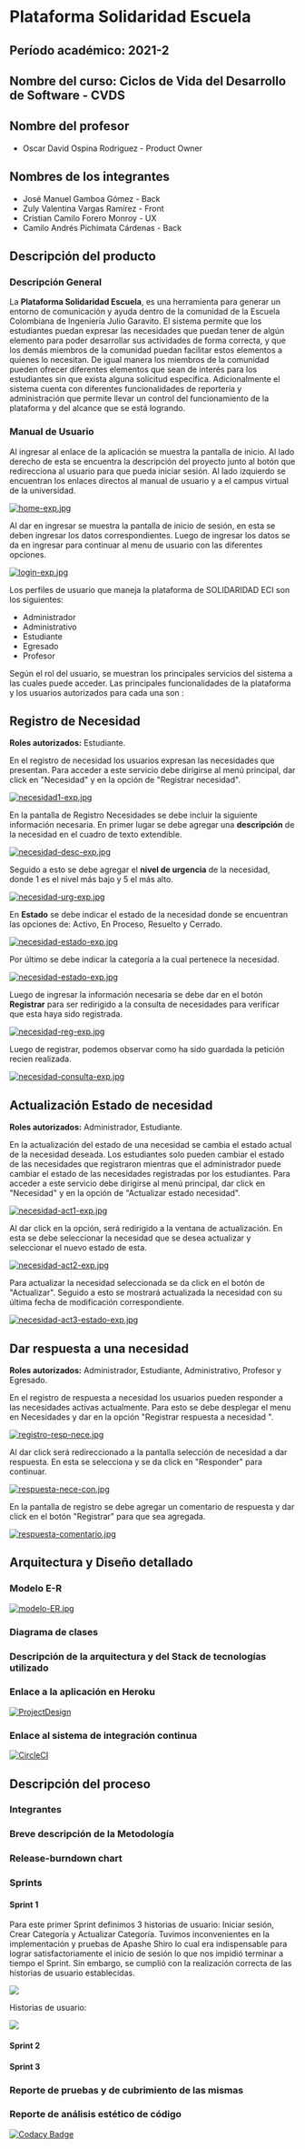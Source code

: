 # Plataforma Solidaridad Escuela

## Período académico: 2021-2

## Nombre del curso: Ciclos de Vida del Desarrollo de Software - CVDS

## Nombre del profesor

+   Oscar David Ospina Rodriguez - Product Owner

## Nombres de los integrantes

+   José Manuel Gamboa Gómez - Back
+   Zuly Valentina Vargas Ramírez - Front
+   Cristian Camilo Forero Monroy - UX
+   Camilo Andrés Pichimata Cárdenas - Back

## Descripción del producto

### Descripción General

La **Plataforma Solidaridad Escuela**, es una herramienta para generar un entorno de comunicación y ayuda dentro de la comunidad de la Escuela Colombiana de Ingeniería Julio Garavito. El sistema permite que los estudiantes puedan expresar las necesidades que puedan tener de algún elemento para poder desarrollar sus actividades de forma correcta, y que los demás miembros de la comunidad puedan facilitar estos elementos a quienes lo necesitan. De igual manera los miembros de la comunidad pueden ofrecer diferentes elementos que sean de interés para los estudiantes sin que exista alguna solicitud específica. Adicionalmente el sistema cuenta con diferentes funcionalidades de reportería y administración que permite llevar un control del funcionamiento de la plataforma y del alcance que se está logrando.

### Manual de Usuario

Al ingresar al enlace de la aplicación se muestra la pantalla de inicio. Al lado derecho de esta se encuentra la descripción del proyecto junto al botón que redirecciona al usuario para que pueda 
iniciar sesión. Al lado izquierdo se encuentran los enlaces directos al manual de usuario y a el campus virtual de la universidad. 

[![home-exp.jpg](https://i.postimg.cc/wxhppzqK/home-exp.jpg)](https://postimg.cc/w3TPXSRF)

Al dar en ingresar se muestra la pantalla de inicio de sesión, en esta se deben ingresar los datos correspondientes. Luego de ingresar los datos se da en ingresar para continuar al menu de usuario con las diferentes opciones. 

[![login-exp.jpg](https://i.postimg.cc/Kzx53tMD/login-exp.jpg)](https://postimg.cc/f3qd6t5V)

Los perfiles de usuario que maneja la plataforma de SOLIDARIDAD ECI son los siguientes:

+   Administrador
+   Administrativo
+   Estudiante
+   Egresado 
+   Profesor 

Según el rol del usuario, se muestran los principales servicios del sistema a las cuales puede acceder. Las principales funcionalidades de la plataforma y los usuarios autorizados para cada una son :

## Registro de Necesidad

**Roles autorizados:** Estudiante.

En el registro de necesidad los usuarios expresan las necesidades que presentan. Para acceder a este servicio debe dirigirse al menú principal, dar click en "Necesidad" y en la opción de "Registrar necesidad".

[![necesidad1-exp.jpg](https://i.postimg.cc/N0k9Wm2S/necesidad1-exp.jpg)](https://postimg.cc/PLN5DL4Q)

En la pantalla de Registro Necesidades se debe incluir la siguiente información necesaria. 
En primer lugar se debe agregar una **descripción** de la necesidad en el cuadro de texto extendible. 

[![necesidad-desc-exp.jpg](https://i.postimg.cc/W1srns3s/necesidad-desc-exp.jpg)](https://postimg.cc/ykrk64cG)

Seguido a esto se debe agregar el **nivel de urgencia** de la necesidad, donde 1 es el nivel más bajo y 5 el más alto.

[![necesidad-urg-exp.jpg](https://i.postimg.cc/Vvy0b8pQ/necesidad-urg-exp.jpg)](https://postimg.cc/wyVjSS90)

En **Estado** se debe indicar el estado de la necesidad donde se encuentran las opciones de: Activo, En Proceso, Resuelto y Cerrado. 

[![necesidad-estado-exp.jpg](https://i.postimg.cc/6QKTLc5g/necesidad-estado-exp.jpg)](https://postimg.cc/JsT1RbX5)

Por último se debe indicar la categoría a la cual pertenece la necesidad.

[![necesidad-estado-exp.jpg](https://i.postimg.cc/TPrzXqxV/necesidad-estado-exp.jpg)](https://postimg.cc/nshR4mCr)

Luego de ingresar la información necesaria se debe dar en el botón **Registrar** para ser redirigido a la consulta de necesidades para verificar que esta haya sido registrada. 

[![necesidad-reg-exp.jpg](https://i.postimg.cc/rpch5664/necesidad-reg-exp.jpg)](https://postimg.cc/hXybq5t4)

Luego de registrar, podemos observar como ha sido guardada la petición recien realizada.

[![necesidad-consulta-exp.jpg](https://i.postimg.cc/5ycp9Dmj/necesidad-consulta-exp.jpg)](https://postimg.cc/8JHLtK9V)

## Actualización Estado de necesidad

**Roles autorizados:** Administrador, Estudiante.

En la actualización del estado de una necesidad se cambia el estado actual de la necesidad deseada. Los estudiantes solo pueden cambiar el estado de las necesidades que registraron mientras que el administrador puede cambiar el estado de las necesidades registradas por los estudiantes. Para acceder a este servicio debe dirigirse al menú principal, dar click en "Necesidad" y en la opción de "Actualizar estado necesidad".

[![necesidad-act1-exp.jpg](https://i.postimg.cc/8PZWtqrW/necesidad-act1-exp.jpg)](https://postimg.cc/QHWHMYmx)

Al dar click en la opción, será redirigido a la ventana de actualización. En esta se debe seleccionar la necesidad que se desea actualizar y seleccionar el nuevo estado de esta.

[![necesidad-act2-exp.jpg](https://i.postimg.cc/W4L4nnSg/necesidad-act2-exp.jpg)](https://postimg.cc/874DkL2z)

Para actualizar la necesidad seleccionada se da click en el botón de "Actualizar". Seguido a esto se mostrará actualizada la necesidad con su última fecha de modificación correspondiente.

[![necesidad-act3-estado-exp.jpg](https://i.postimg.cc/TYB2d9zF/necesidad-act3-estado-exp.jpg)](https://postimg.cc/YhfB81qz)

## Dar respuesta a una necesidad

**Roles autorizados:** Administrador, Estudiante, Administrativo, Profesor y Egresado.

En el registro de respuesta a necesidad los usuarios pueden responder a las necesidades activas actualmente. Para esto se debe desplegar el menu en Necesidades y dar en la opción "Registrar respuesta a necesidad ".

[![registro-resp-nece.jpg](https://i.postimg.cc/sgFKjqst/registro-resp-nece.jpg)](https://postimg.cc/9rpy1x4p)

Al dar click será redireccionado a la pantalla selección de necesidad a dar respuesta. En esta se selecciona y se da click en "Responder" para continuar.

[![respuesta-nece-con.jpg](https://i.postimg.cc/wx4gGcgt/respuesta-nece-con.jpg)](https://postimg.cc/HjMqJMJH)

En la pantalla de registro se debe agregar un comentario de respuesta y dar click en el botón "Registrar" para que sea agregada.

[![respuesta-comentario.jpg](https://i.postimg.cc/5yKzHHhP/respuesta-comentario.jpg)](https://postimg.cc/BPDbkvQD)



## Arquitectura y Diseño detallado

### Modelo E-R

[![modelo-ER.jpg](https://i.postimg.cc/pyN21RzW/modelo-ER.jpg)](https://postimg.cc/RJR5Wrgy)

### Diagrama de clases

### Descripción de la arquitectura y del Stack de tecnologías utilizado

### Enlace a la aplicación en Heroku

[![ProjectDesign](https://www.herokucdn.com/deploy/button.png)](https://solidaridadeci.herokuapp.com)

### Enlace al sistema de integración continua

[![CircleCI](https://circleci.com/gh/STECH-Group/2021-2-PROYCVDS-STECH-Group/tree/master.svg?style=svg)](https://circleci.com/gh/STECH-Group/2021-2-PROYCVDS-STECH-Group/tree/master)

## Descripción del proceso

### Integrantes

### Breve descripción de la Metodología

### Release-burndown chart

### Sprints

#### Sprint 1

Para este primer Sprint definimos 3 historias de usuario: Iniciar sesión, Crear Categoría y Actualizar Categoría. Tuvimos inconvenientes en la implementación y pruebas de Apashe Shiro lo cual era indispensable para lograr satisfactoriamente el inicio de sesión lo que nos impidió terminar a tiempo el Sprint. Sin embargo, se cumplió con la realización correcta de las historias de usuario establecidas.

<img src="imagenes/sprint1.png">

Historias de usuario:

<img src="imagenes/sprint1_hu.png">

#### Sprint 2

#### Sprint 3

### Reporte de pruebas y de cubrimiento de las mismas 

### Reporte de análisis estético de código

[![Codacy Badge](https://app.codacy.com/project/badge/Grade/f2bb6066ee2249488b34a41489893cf5)](https://www.codacy.com/gh/STECH-Group/2021-2-PROYCVDS-STECH-Group/dashboard?utm_source=github.com&amp;utm_medium=referral&amp;utm_content=STECH-Group/2021-2-PROYCVDS-STECH-Group&amp;utm_campaign=Badge_Grade)